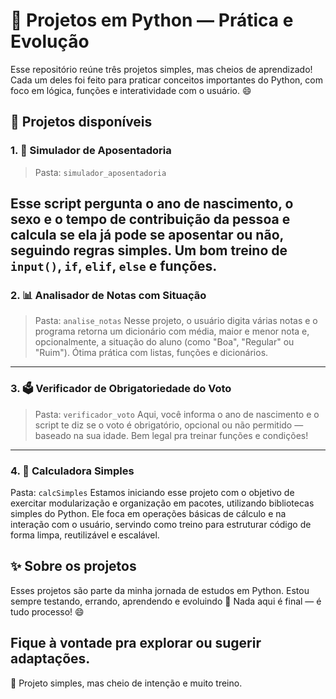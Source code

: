 # 🐍 Projetos em Python — Prática e Evolução

Esse repositório reúne três projetos simples, mas cheios de aprendizado! Cada um deles foi feito para praticar conceitos importantes do Python, com foco em lógica, funções e interatividade com o usuário. 😄

## 📂 Projetos disponíveis

### 1. 🧮 Simulador de Aposentadoria

> Pasta: `simulador_aposentadoria`

Esse script pergunta o ano de nascimento, o sexo e o tempo de contribuição da pessoa e calcula se ela já pode se aposentar ou não, seguindo regras simples. Um bom treino de `input()`, `if`, `elif`, `else` e funções.
---
### 2. 📊 Analisador de Notas com Situação
> Pasta: `analise_notas`
Nesse projeto, o usuário digita várias notas e o programa retorna um dicionário com média, maior e menor nota e, opcionalmente, a situação do aluno (como "Boa", "Regular" ou "Ruim"). Ótima prática com listas, funções e dicionários.
---
### 3. 🗳️ Verificador de Obrigatoriedade do Voto
> Pasta: `verificador_voto`
Aqui, você informa o ano de nascimento e o script te diz se o voto é obrigatório, opcional ou não permitido — baseado na sua idade. Bem legal pra treinar funções e condições!
---
### 4. 🧮 Calculadora Simples
Pasta: `calcSimples`
Estamos iniciando esse projeto com o objetivo de exercitar modularização e organização em pacotes, utilizando bibliotecas simples do Python. Ele foca em operações básicas de cálculo e na interação com o usuário, servindo como treino para estruturar código de forma limpa, reutilizável e escalável.
## ✨ Sobre os projetos

Esses projetos são parte da minha jornada de estudos em Python. Estou sempre testando, errando, aprendendo e evoluindo 💪
Nada aqui é final — é tudo processo! 😄

Fique à vontade pra explorar ou sugerir adaptações.
---
🎯 Projeto simples, mas cheio de intenção e muito treino.
